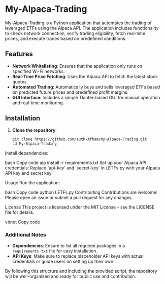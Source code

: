 # My-Alpaca-Trading

My-Alpaca-Trading is a Python application that automates the trading of leveraged ETFs using the Alpaca API. The application includes functionality to check network connection, verify trading eligibility, fetch real-time prices, and execute trades based on predefined conditions.

## Features

- **Network Whitelisting**: Ensures that the application only runs on specified Wi-Fi networks.
- **Real-Time Price Fetching**: Uses the Alpaca API to fetch the latest stock quotes.
- **Automated Trading**: Automatically buys and sells leveraged ETFs based on predicted future prices and predefined profit margins.
- **GUI Interface**: Includes a simple Tkinter-based GUI for manual operation and real-time monitoring.

## Installation

1. **Clone the repository**:
   ```bash
   git clone https://github.com/auth-Afham/My-Alpaca-Trading.git
   cd My-Alpaca-Trading
Install dependencies:

bash
Copy code
pip install -r requirements.txt
Set up your Alpaca API credentials:
Replace 'api-key' and 'secret-key' in LETFs.py with your Alpaca API key and secret key.

Usage
Run the application:

bash
Copy code
python LETFs.py
Contributing
Contributions are welcome! Please open an issue or submit a pull request for any changes.

License
This project is licensed under the MIT License - see the LICENSE file for details.

vbnet
Copy code

### Additional Notes

- **Dependencies**: Ensure to list all required packages in a `requirements.txt` file for easy installation.
- **API Keys**: Make sure to replace placeholder API keys with actual credentials or guide users on setting up their own.

By following this structure and including the provided script, the repository will be well-organized and ready for public use and contribution.
